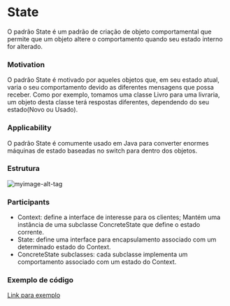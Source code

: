 # State

O padrão State é um padrão de criação de objeto comportamental que permite que um objeto altere o comportamento quando seu estado interno for alterado.


### Motivation

O padrão State é motivado por aqueles objetos que, em seu estado atual, varia o seu comportamento devido as diferentes mensagens que possa receber. 
Como por exemplo, tomamos uma classe Livro para uma livraria, um objeto desta classe terá respostas diferentes, dependendo do seu estado(Novo ou Usado). 


### Applicability

O padrão State é comumente usado em Java para converter enormes máquinas de estado baseadas no switch para dentro dos objetos.

### Estrutura

![myimage-alt-tag](http://dpi.ufv.br/projetos/apri/DesignPatternsRepository/State/State_v1.jpg)


### Participants

- Context: define a interface de interesse para os clientes; Mantém uma instância de uma subclasse ConcreteState que define o estado corrente.
- State: define uma interface para encapsulamento associado com um determinado estado do Context.
- ConcreteState subclasses: cada subclasse implementa um comportamento associado com um estado do Context.

### Exemplo de código

[Link para exemplo](https://github.com/andreifsa/Padr-o-de-projeto/blob/master/Singleton/Singleton.java)
